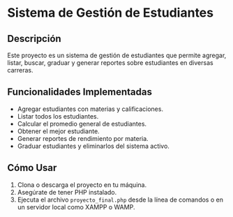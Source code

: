 # Sistema de Gestión de Estudiantes

## Descripción
Este proyecto es un sistema de gestión de estudiantes que permite agregar, listar, buscar, graduar y generar reportes sobre estudiantes en diversas carreras.

## Funcionalidades Implementadas
- Agregar estudiantes con materias y calificaciones.
- Listar todos los estudiantes.
- Calcular el promedio general de estudiantes.
- Obtener el mejor estudiante.
- Generar reportes de rendimiento por materia.
- Graduar estudiantes y eliminarlos del sistema activo.

## Cómo Usar
1. Clona o descarga el proyecto en tu máquina.
2. Asegúrate de tener PHP instalado.
3. Ejecuta el archivo `proyecto_final.php` desde la línea de comandos o en un servidor local como XAMPP o WAMP.
